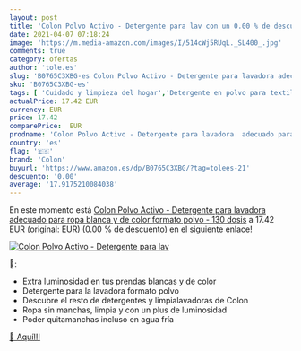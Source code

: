 ```yaml
---
layout: post
title: 'Colon Polvo Activo - Detergente para lav con un 0.00 % de descuento'
date: 2021-04-07 07:18:24
image: 'https://m.media-amazon.com/images/I/514cWj5RUqL._SL400_.jpg'
comments: true
category: ofertas
author: 'tole.es'
slug: 'B0765C3XBG-es Colon Polvo Activo - Detergente para lavadora adecuado...'
sku: 'B0765C3XBG-es'
tags: [ 'Cuidado y limpieza del hogar','Detergente en polvo para textiles','Productos para la lavandería','Salud y cuidado personal','colon','detergente', ]
actualPrice: 17.42 EUR
currency: EUR
price: 17.42
comparePrice:  EUR
prodname: 'Colon Polvo Activo - Detergente para lavadora  adecuado para ropa blanca y de color  formato polvo - 130 dosis'
country: 'es'
flag: '🇪🇸'
brand: 'Colon'
buyurl: 'https://www.amazon.es/dp/B0765C3XBG/?tag=tolees-21'
descuento: '0.00'
average: '17.9175210084038'
---
```


En este momento está [Colon Polvo Activo - Detergente para lavadora  adecuado para ropa blanca y de color  formato polvo - 130 dosis](https://www.amazon.es/dp/B0765C3XBG/?tag=tolees-21) a 17.42 EUR (original:  EUR) (0.00 %  de descuento) en el siguiente enlace!

[![Colon Polvo Activo - Detergente para lav](https://m.media-amazon.com/images/I/514cWj5RUqL._SL400_.jpg)](https://www.amazon.es/dp/B0765C3XBG/?tag=tolees-21)

🔎:

- Extra luminosidad en tus prendas blancas y de color
- Detergente para la lavadora formato polvo
- Descubre el resto de detergentes y limpialavadoras de Colon
- Ropa sin manchas, limpia y con un plus de luminosidad
- Poder quitamanchas incluso en agua fría

[🛒 Aquí!!!](https://www.amazon.es/dp/B0765C3XBG/?tag=tolees-21)
